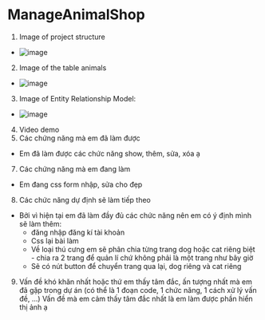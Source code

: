 ﻿# ManageAnimalShop
1. Image of project structure
- ![image](https://user-images.githubusercontent.com/96386282/173349805-8885fbb5-ddf0-4c2e-9c41-6af074946d25.png)
2. Image of the table animals
- ![image](https://user-images.githubusercontent.com/96386282/173350082-f3bd1c2f-f86e-4d74-a0d3-0ad004f480b0.png)
3. Image of Entity Relationship Model:
-  ![image](https://user-images.githubusercontent.com/96386282/173353814-bcd2e047-d15d-4480-b707-fff56b404090.png)
4. Video demo
5. Các chứng năng mà em đã làm được 
- Em đã làm được các chức năng show, thêm, sửa, xóa ạ
7. Các chứng năng mà em đang làm
- Em đang css form nhập, sửa cho đẹp
8. Các chức năng dự định sẽ làm tiếp theo 
- Bởi vì hiện tại em đã làm đầy đủ các chức năng nên em có ý định mình sẽ làm thêm:
  + đăng nhập đăng kí tài khoản
  + Css lại bài làm
  + Về loại thú cưng em sẽ phân chia từng trang dog hoặc cat riêng biệt - chia ra 2 trang để quản lí chứ không phải là một trang như bây giờ
  + Sẽ có nút button để chuyển trang qua lại, dog riêng và cat riêng
9. Vấn đề khó khăn nhất hoặc thứ em thấy tâm đắc, ấn tượng nhất  mà em đã gặp trong dự án (có thể là 1 đoạn code, 1 chức năng, 1 cách xử lý vấn đề, ...) 
Vấn đề mà em cảm thấy tâm đắc nhất là em làm được phần hiển thị ảnh ạ
